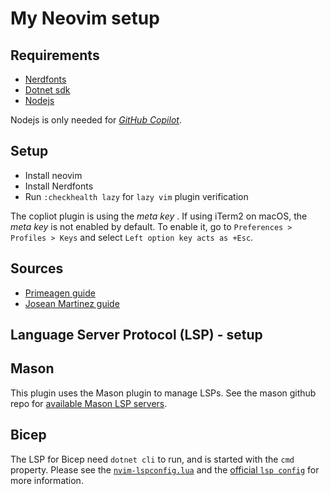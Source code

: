 # My Neovim setup

## Requirements

- [Nerdfonts](https://www.nerdfonts.com/font-downloads)
- [Dotnet sdk](https://dotnet.microsoft.com/en-us/download/visual-studio-sdks)
- [Nodejs](https://nodejs.org/en/download/)

Nodejs is only needed for [_GitHub Copilot_](https://github.com/features/copilot).
## Setup

- Install neovim
- Install Nerdfonts
- Run `:checkhealth lazy` for `lazy vim` plugin verification

The copliot plugin is using the _meta key_ . If using iTerm2 on macOS, the _meta key_ is not enabled by default. To enable it, go to `Preferences > Profiles > Keys` and select `Left option key acts as +Esc`.

## Sources

- [Primeagen guide](https://www.youtube.com/watch?v=w7i4amO_zaE)
- [Josean Martinez guide](https://www.youtube.com/watch?v=6mxWayq-s9I)

## Language Server Protocol (LSP) - setup

## Mason

This plugin uses the Mason plugin to manage LSPs. See the mason github repo for [available Mason LSP servers](https://github.com/williamboman/mason-lspconfig.nvim?tab=readme-ov-file#available-lsp-servers).

## Bicep

The LSP for Bicep need `dotnet cli` to run, and is started with the `cmd` property.  Please see the [`nvim-lspconfig.lua`](./lua/fredrkl/plugins/nvim-lspconfig.lua) and the [official `lsp config`](https://github.com/neovim/nvim-lspconfig/blob/master/lua/lspconfig/server_configurations/bicep.lua) for more information.
